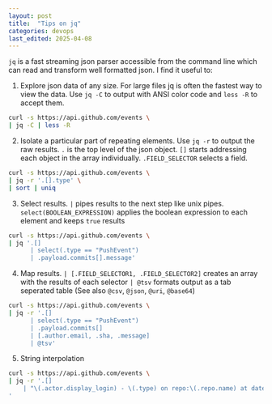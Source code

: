 ```yaml
---
layout: post
title:  "Tips on jq"
categories: devops
last_edited: 2025-04-08
---
```


`jq` is a fast streaming json parser accessible from the command line which can read and transform well formatted json.  I find it useful to:

1. Explore json data of any size. For large files jq is often the fastest way to view the data. Use `jq -C` to output with ANSI color code and `less -R` to accept them.
```zsh
curl -s https://api.github.com/events \
| jq -C | less -R
```
2. Isolate a particular part of repeating elements. Use `jq -r` to output the raw results.
`.` is the top level of the json object.
`[]` starts addressing each object in the array individually.
`.FIELD_SELECTOR` selects a field.
```zsh
curl -s https://api.github.com/events \
| jq -r '.[].type' \
| sort | uniq
```
3. Select results.
`|` pipes results to the next step like unix pipes.
`select(BOOLEAN_EXPRESSION)` applies the boolean expression to each element and keeps `true` results
```zsh
curl -s https://api.github.com/events \
| jq '.[]
      | select(.type == "PushEvent")
      | .payload.commits[].message'
```
4. Map results.
`| [.FIELD_SELECTOR1, .FIELD_SELECTOR2]` creates an array with the results of each selector
`| @tsv` formats output as a tab seperated table (See also `@csv`, `@json`, `@uri`, `@base64`)
```zsh
curl -s https://api.github.com/events \
| jq -r '.[]
      | select(.type == "PushEvent")
      | .payload.commits[]
      | [.author.email, .sha, .message]
      | @tsv'
```
5. String interpolation
```zsh
curl -s https://api.github.com/events \
| jq -r '.[]
    | "\(.actor.display_login) - \(.type) on repo:\(.repo.name) at date:\(.created_at)"
'
```
